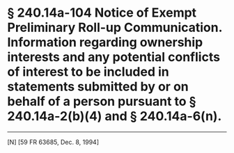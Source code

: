 # § 240.14a-104   Notice of Exempt Preliminary Roll-up Communication. Information regarding ownership interests and any potential conflicts of interest to be included in statements submitted by or on behalf of a person pursuant to § 240.14a-2(b)(4) and § 240.14a-6(n).


---

[N] [59 FR 63685, Dec. 8, 1994]








